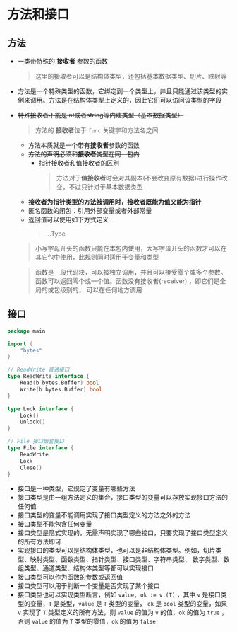 # 方法和接口

## 方法

- 一类带特殊的 **接收者** 参数的函数
  > 这里的接收者可以是结构体类型，还包括基本数据类型、切片、映射等
- 方法是一个特殊类型的函数，它绑定到一个类型上，并且只能通过该类型的实例来调用。方法是在结构体类型上定义的，因此它们可以访问该类型的字段
- ~~特殊接收者不能是int或者string等内建类型（基本数据类型）~~

  > 方法的 **接收者**位于 `func` 关键字和方法名之间
    - 方法本质就是一个带有**接收者**参数的函数
    - ~~方法的声明必须和**接收者**类型在同一包内~~
        - 指针接收者和值接收者的区别
          > 方法对于**值接收者**时会对其副本(不会改变原有数据)进行操作改变，不过只针对于基本数据类型
    - **接收者为指针类型的方法被调用时，接收者既能为值又能为指针**
    - 匿名函数的闭包：引用外部变量或者外部常量
    - 返回值可以使用如下方式定义
      > ...Type
  > 小写字母开头的函数只能在本包内使用，大写字母开头的函数才可以在其它包中使用，此规则同时适用于变量和类型

  > 函数是一段代码块，可以被独立调用，并且可以接受零个或多个参数。函数可以返回零个或一个值。函数没有接收者(receiver)
  ，即它们是全局的或包级别的，
  可以在任何地方调用

## 接口

```go
package main

import (
	"bytes"
)

// ReadWrite 普通接口
type ReadWrite interface {
	Read(b bytes.Buffer) bool
	Write(b bytes.Buffer) bool
}

type Lock interface {
	Lock()
	Unlock()
}

// File 接口嵌套接口
type File interface {
	ReadWrite
	Lock
	Close()
}

```

- 接口是一种类型，它规定了变量有哪些方法
- 接口类型是由一组方法定义的集合，接口类型的变量可以存放实现接口方法的任何值
- 接口类型的变量不能调用实现了接口类型定义的方法之外的方法
- 接口类型不能包含任何变量
- 接口类型是隐式实现的，无需声明实现了哪些接口，只要实现了接口类型定义的所有方法即可
- 实现接口的类型可以是结构体类型，也可以是非结构体类型。例如，切片类型、映射类型、函数类型、指针类型、接口类型、字符串类型、
  数字类型、数组类型、通道类型、结构体类型等都可以实现接口
- 接口类型可以作为函数的参数或返回值
- 接口类型可以用于判断一个变量是否实现了某个接口
- 接口类型也可以实现类型断言，例如 `value, ok := v.(T)` ，其中 `v` 是接口类型的变量，`T` 是类型，`value` 是 `T` 类型的变量，
  `ok` 是 `bool` 类型的变量，如果 `v` 实现了 `T` 类型定义的所有方法，则 `value` 的值为 `v` 的值，`ok` 的值为 `true`
  ，否则 `value`
  的值为 `T` 类型的零值，`ok` 的值为 `false`
